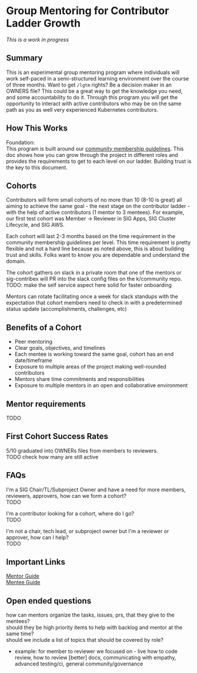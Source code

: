 # Group Mentoring for Contributor Ladder Growth
*This is a work in progress*


## Summary
This is an experimental group mentoring program where individuals will work
self-paced in a semi-structured learning environment over the course of three
months. Want to get `/lgtm` rights? Be a decision maker in an OWNERS file? This
could be a great way to get the knowledge you need, and some accountability to
do it. Through this program you will get the opportunity to interact with active
contributors who may be on the same path as you as well very experienced
Kubernetes contributors.

## How This Works
Foundation:  
This program is built around our [community membership guidelines].
This doc shows how you can grow through the project in different roles and
provides the requirements to get to each level on our ladder. Building trust is
the key to this document.

## Cohorts
Contributors will form small cohorts of no more than 10 (8-10 is great) all aiming
to achieve the same goal - the next stage on the contributor ladder - with the
help of active contributors (1 mentor to 3 mentees). For example, our first test
cohort was Member -> Reviewer in SIG Apps, SIG Cluster Lifecycle, and SIG AWS.  

Each cohort will last 2-3 months based on the time requirement in the community
membership guidelines per level. This time requirement is pretty flexible and not
a hard line because as noted above, this is about building trust and skills. Folks
want to know you are dependable and understand the domain.

The cohort gathers on slack in a private room that one of the mentors or sig-contribex
will PR into the slack config files on the k/community repo.
TODO: make the self service aspect here solid for faster onboarding

Mentors can rotate facilitating once a week for slack standups with the expectation
that cohort members need to check in with a predetermined status update
(accomplishments, challenges, etc)  

## Benefits of a Cohort
* Peer mentoring  
* Clear goals, objectives, and timelines  
* Each mentee is working toward the same goal, cohort has an end date/timeframe  
* Exposure to multiple areas of the project making well-rounded contributors  
* Mentors share time commitments and responsibilities  
* Exposure to multiple mentors in an open and collaborative environment
 

## Mentor requirements  
TODO  

## First Cohort Success Rates
5/10 graduated into OWNERs files from members to reviewers.   
TODO check how many are still active  

## FAQs
I'm a SIG Chair/TL/Subproject Owner and have a need for more members, reviewers,
approvers, how can we form a cohort?  
TODO  

I'm a contributor looking for a cohort, where do I go?  
TODO  

I'm not a chair, tech lead, or subproject owner but I'm a reviewer or approver,
how can I help?  
TODO  


## Important Links
[Mentor Guide]  
[Mentee Guide]


## Open ended questions
how can mentors organize the tasks, issues, prs, that they give to the mentees?   
should they be high priority items to help with backlog and mentor at the same time?  
should we include a list of topics that should be covered by role?  
- example: for member to reviewer we focused on - live how to code review, how to review [better] docs, communicating with empathy, advanced testing/ci, general community/governance  


[Mentee Guide]: /mentoring/group-mentee-guide.md
[Mentoring/Contributor Info Form]: https://goo.gl/forms/SHWAiZ9Ih1qwuJbs1
[Mentor Guide]: /mentoring/mentor-guide.md
[community membership guidelines]: /community-membership.md
